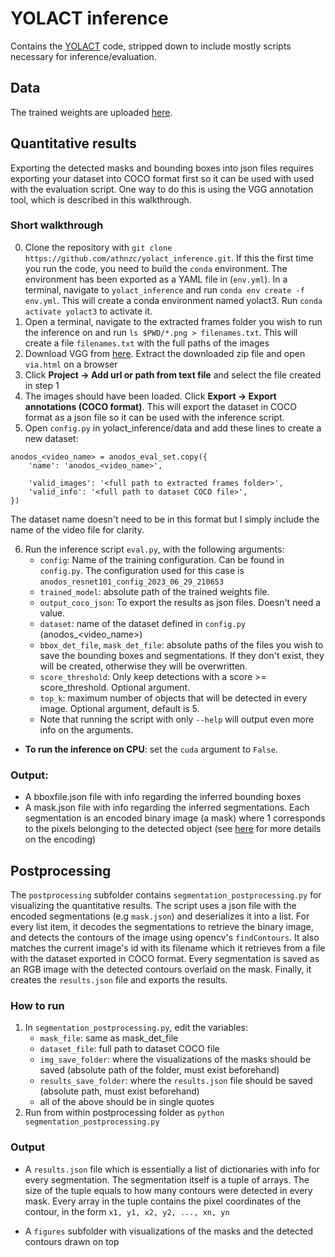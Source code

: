 # YOLACT inference
Contains the [YOLACT](https://github.com/dbolya/yolact) code, stripped down to include mostly scripts necessary for inference/evaluation.

## Data
The trained weights are uploaded [here](https://drive.google.com/drive/folders/1Y3ABMxa6Ehiq0x05IcRhxCJ2LV9LKjfl?usp=drive_link).
## Quantitative results
Exporting the detected masks and bounding boxes into json files requires exporting your dataset into COCO format first so it can be used with used with the evaluation script. One way to do this is using the VGG annotation tool, which is described in this walkthrough.
### Short walkthrough 
0. Clone the repository with `git clone https://github.com/athnzc/yolact_inference.git`. If this the first time you run the code, you need to build the `conda` environment. The environment has been exported as a YAML file in (`env.yml`). In a terminal, navigate to `yolact_inference` and run `conda env create -f env.yml`. This will create a conda environment named yolact3. Run `conda activate yolact3` to activate it. 
1. Open a terminal, navigate to the extracted frames folder you wish to run the inference on and run `ls $PWD/*.png > filenames.txt`. This will create a file `filenames.txt` with the full paths of the images
2. Download VGG from [here](https://www.robots.ox.ac.uk/~vgg/software/via/). Extract the downloaded zip file and open `via.html` on a browser
3. Click **Project -> Add url or path from text file** and select the file created in step 1
4. The images should have been loaded. Click **Export -> Export annotations (COCO format)**. This will export the dataset in COCO format as a json file so it can be used with the inference script.
5. Open `config.py` in yolact_inference/data and add these lines to create a new dataset:
```
anodos_<video_name> = anodos_eval_set.copy({
    'name': 'anodos_<video_name>',

    'valid_images': '<full path to extracted frames folder>',
    'valid_info': '<full path to dataset COCO file>',
})
```

The dataset name doesn't need to be in this format but I simply include the name of the video file for clarity. 

6. Run the inference script `eval.py`, with the following arguments:
	- `config`: Name of the training configuration. Can be found in `config.py`. The configuration used for this case is `anodos_resnet101_config_2023_06_29_210653`
	- `trained_model`: absolute path of the trained weights file. 
	- `output_coco_json`: To export the results as json files. Doesn't need a value. 
	- `dataset`: name of the dataset defined in `config.py` (anodos_<video_name>)
	- `bbox_det_file`, `mask_det_file`: absolute paths of the files you wish to save the bounding boxes and segmentations. If they don't exist, they will be created, otherwise they will be overwritten.
	- `score_threshold`: Only keep detections with a score >= score_threshold. Optional argument.
	- `top_k`: maximum number of objects that will be detected in every image.  Optional argument, default is 5. 
	- Note that running the script with only `--help` will output even more info on the arguments. 
  - **To run the inference on CPU**: set the `cuda` argument to `False`. 

### Output:
- A bboxfile.json file with info regarding the inferred bounding boxes
- A mask.json file with info regarding the inferred segmentations. Each segmentation is an encoded binary image (a mask) where 1 corresponds to the pixels belonging to the detected object (see [here](https://github.com/cocodataset/cocoapi/blob/master/PythonAPI/pycocotools/mask.py) for more details on the encoding)

## Postprocessing
The `postprocessing` subfolder contains `segmentation_postprocessing.py` for visualizing the quantitative results. The script uses a json file with the encoded segmentations (e.g `mask.json`) and deserializes it into a list. For every list item, it decodes the segmentations to retrieve the binary image, and detects the contours of the image using opencv's `findContours`. It also matches the current image's id with its filename which it retrieves from a file with the dataset exported in COCO format. Every segmentation is saved as an RGB image with the detected contours overlaid on the mask. Finally, it creates the `results.json` file and exports the results. 

### How to run 
1. In `segmentation_postprocessing.py`, edit the variables:
	- `mask_file`: same as mask_det_file
	- `dataset_file`: full path to dataset COCO file	
	- `img_save_folder`: where the visualizations of the masks should be saved (absolute path of the folder, must exist beforehand)
	- `results_save_folder`: where the `results.json` file should be saved (absolute path, must exist beforehand)	
	- all of the above should be in single quotes 
 2. Run from within postprocessing folder as `python segmentation_postprocessing.py`

### Output
- A `results.json` file which is essentially a list of dictionaries with info for every segmentation. The segmentation itself is a tuple of arrays. The size of the tuple equals to how many contours were detected in every mask. Every array in the tuple contains the pixel coordinates of the contour, in the form `x1, y1, x2, y2, ..., xn, yn` 

- A `figures` subfolder with visualizations of the masks and the detected contours drawn on top


